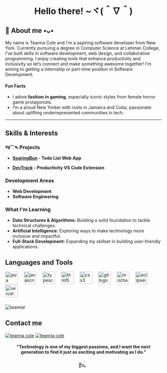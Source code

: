 
<h1 align="center">
  Hello there! ~ヾ(＾∇＾)<br>
</h1>
  
## 🐛 About me •ᴗ•
My name is Teanna Cole and I'm a aspiring software developer from New York. Currently pursuing a degree in Computer Science at Lehman College, I’ve built skills in software development, web design, and collaborative programming. I enjoy creating tools that enhance productivity and inclusivity so let’s connect and make something awesome together! I'm aiming to getting a internship or part-time position in Software Development.

#### Fun Facts

- I adore **fashion in gaming**, especially iconic styles from female horror game protagonists.
- I’m a proud New Yorker with roots in Jamaica and Cuba, passionate about uplifting underrepresented communities in tech.
  
--- 

##  Skills & Interests

### જ⁀➴ Projects

- **[SoaringBun](https://github.com/Teamial/SoaringBun_Todo-App) - Todo List Web App**

- **[DevTrack](https://github.com/Teamial/DevTrack) - Productivity VS Code Extension**

### Development Areas
- **Web Development**
- **Software Engineering**

### What I'm Learning

- **Data Structures & Algorithms:** Building a solid foundation to tackle technical challenges.
- **Artificial Intelligence:** Exploring ways to make technology more inclusive and impactful.
- **Full-Stack Development:** Expanding my skillset in building user-friendly applications.

## Languages and Tools
<div align="left">
  <img src="https://skillicons.dev/icons?i=java" height="40" alt="java logo"  />
  <img width="12" />
  <img src="https://skillicons.dev/icons?i=js" height="40" alt="javascript logo"  />
  <img width="12" />
  <img src="https://skillicons.dev/icons?i=ts" height="40" alt="typescript logo"  />
  <img width="12" />
  <img src="https://skillicons.dev/icons?i=html" height="40" alt="html5 logo"  />
  <img width="12" />
  <img src="https://skillicons.dev/icons?i=css" height="40" alt="css3 logo"  />
  <img width="12" />
  <img src="https://cdn.jsdelivr.net/gh/devicons/devicon/icons/git/git-original.svg" height="40" alt="git logo"  />
  <img width="12" />
  <img src="https://cdn.jsdelivr.net/gh/devicons/devicon/icons/mocha/mocha-plain.svg" height="40" alt="mocha logo"  />
  <img width="12" />
  <img src="https://skillicons.dev/icons?i=eclipse" height="40" alt="eclipseide logo"  />
  <img width="12" />
  <img src="https://skillicons.dev/icons?i=vercel" height="40" alt="vercel logo"  />
</div>

###

<p><img align="center" src="https://github-readme-stats.vercel.app/api/top-langs?username=teamial&show_icons=true&locale=en&layout=compact" alt="teamial" /></p>

## Contact me
<a href="https://linkedin.com/in/teanna cole" target="blank"><img align="center" src="https://img.shields.io/badge/linkedin-%230077B5.svg?style=for-the-badge&logo=linkedin&logoColor=white" alt="teanna cole"/></a>
<a href="48teanna@gmail.com" target="blank"><img align="center" src="https://img.shields.io/badge/Gmail-D14836?style=for-the-badge&logo=gmail&logoColor=white" alt="teanna cole"/></a>
<br>
<h4 align="center"> "Technology is one of my biggest passions, and I want the next generation to find it just as exciting and motivating as I do." </h4>
<h4 align="center"> ᥫ᭡。</h4>
